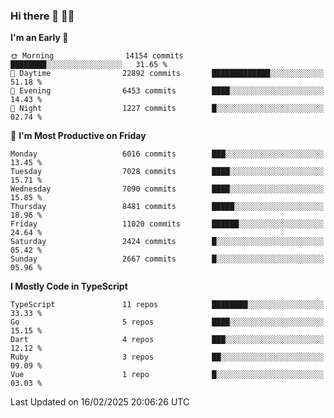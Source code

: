### Hi there 👋 🧑‍💻



<!--START_SECTION:waka-->
**I'm an Early 🐤** 

```text
🌞 Morning                14154 commits       ████████░░░░░░░░░░░░░░░░░   31.65 % 
🌆 Daytime                22892 commits       █████████████░░░░░░░░░░░░   51.18 % 
🌃 Evening                6453 commits        ████░░░░░░░░░░░░░░░░░░░░░   14.43 % 
🌙 Night                  1227 commits        █░░░░░░░░░░░░░░░░░░░░░░░░   02.74 % 
```
📅 **I'm Most Productive on Friday** 

```text
Monday                   6016 commits        ███░░░░░░░░░░░░░░░░░░░░░░   13.45 % 
Tuesday                  7028 commits        ████░░░░░░░░░░░░░░░░░░░░░   15.71 % 
Wednesday                7090 commits        ████░░░░░░░░░░░░░░░░░░░░░   15.85 % 
Thursday                 8481 commits        █████░░░░░░░░░░░░░░░░░░░░   18.96 % 
Friday                   11020 commits       ██████░░░░░░░░░░░░░░░░░░░   24.64 % 
Saturday                 2424 commits        █░░░░░░░░░░░░░░░░░░░░░░░░   05.42 % 
Sunday                   2667 commits        █░░░░░░░░░░░░░░░░░░░░░░░░   05.96 % 
```


**I Mostly Code in TypeScript** 

```text
TypeScript               11 repos            ████████░░░░░░░░░░░░░░░░░   33.33 % 
Go                       5 repos             ████░░░░░░░░░░░░░░░░░░░░░   15.15 % 
Dart                     4 repos             ███░░░░░░░░░░░░░░░░░░░░░░   12.12 % 
Ruby                     3 repos             ██░░░░░░░░░░░░░░░░░░░░░░░   09.09 % 
Vue                      1 repo              █░░░░░░░░░░░░░░░░░░░░░░░░   03.03 % 
```




 Last Updated on 16/02/2025 20:06:26 UTC
<!--END_SECTION:waka-->


